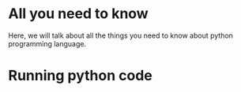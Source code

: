 # All you need to know

Here, we will talk about all the things you need to know about python programming language.

# Running python code
